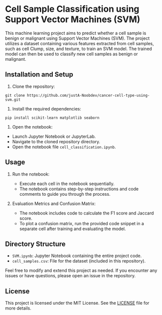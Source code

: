 Cell Sample Classification using Support Vector Machines (SVM)
==============================================================

This machine learning project aims to predict whether a cell sample is benign or malignant using Support Vector Machines (SVM). The project utilizes a dataset containing various features extracted from cell samples, such as cell Clump, size, and texture, to train an SVM model. The trained model can then be used to classify new cell samples as benign or malignant.

Installation and Setup
----------------------

1.  Clone the repository:

```shellCopy code
git clone https://github.com/justA-Noobdev/cancer-cell-type-using-svm.git
```

1.  Install the required dependencies:

```shellCopy code
pip install scikit-learn matplotlib seaborn
```

1.  Open the notebook:

-   Launch Jupyter Notebook or JupyterLab.
-   Navigate to the cloned repository directory.
-   Open the notebook file `cell_classification.ipynb`.

Usage
-----

1.  Run the notebook:

    -   Execute each cell in the notebook sequentially.
    -   The notebook contains step-by-step instructions and code comments to guide you through the process.
  
2.  Evaluation Metrics and Confusion Matrix:

    -   The notebook includes code to calculate the F1 score and Jaccard score.
    -   To plot a confusion matrix, run the provided code snippet in a separate cell after training and evaluating the model.

Directory Structure
-------------------

-   `SVM.ipynb`: Jupyter Notebook containing the entire project code.
-   `cell_samples.csv`: File for the dataset (included in this repository).

Feel free to modify and extend this project as needed. If you encounter any issues or have questions, please open an issue in the repository.

License
-------

This project is licensed under the MIT License. See the [LICENSE](https://chat.openai.com/LICENSE) file for more details.
